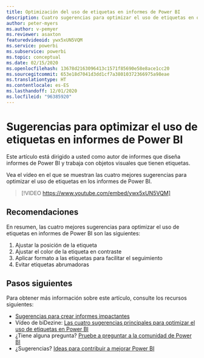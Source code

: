 ```yaml
---
title: Optimización del uso de etiquetas en informes de Power BI
description: Cuatro sugerencias para optimizar el uso de etiquetas en objetos visuales de informes de Power BI, en Power BI Desktop o el servicio Power BI.
author: peter-myers
ms.author: v-pemyer
ms.reviewer: asaxton
featuredvideoid: ywx5xUN5VQM
ms.service: powerbi
ms.subservice: powerbi
ms.topic: conceptual
ms.date: 02/15/2020
ms.openlocfilehash: 13678d2163096413c1571f85690e58e8ace1cc20
ms.sourcegitcommit: 653e18d7041d3dd1cf7a38010372366975a98eae
ms.translationtype: HT
ms.contentlocale: es-ES
ms.lasthandoff: 12/01/2020
ms.locfileid: "96385920"
---
```

# <a name="tips-to-optimize-the-use-of-labels-in-power-bi-reports"></a>Sugerencias para optimizar el uso de etiquetas en informes de Power BI

Este artículo está dirigido a usted como autor de informes que diseña informes de Power BI y trabaja con objetos visuales que tienen etiquetas.

Vea el vídeo en el que se muestran las cuatro mejores sugerencias para optimizar el uso de etiquetas en los informes de Power BI.

> [!VIDEO https://www.youtube.com/embed/ywx5xUN5VQM]

## <a name="tips"></a>Recomendaciones

En resumen, las cuatro mejores sugerencias para optimizar el uso de etiquetas en informes de Power BI son las siguientes:

1. Ajustar la posición de la etiqueta
1. Ajustar el color de la etiqueta en contraste
1. Aplicar formato a las etiquetas para facilitar el seguimiento
1. Evitar etiquetas abrumadoras

## <a name="next-steps"></a>Pasos siguientes

Para obtener más información sobre este artículo, consulte los recursos siguientes:

- [Sugerencias para crear informes impactantes](../create-reports/desktop-tips-and-tricks-for-creating-reports.md)
- Vídeo de biDezine: [Las cuatro sugerencias principales para optimizar el uso de etiquetas en Power BI](https://www.youtube.com/watch?v=ywx5xUN5VQM)
- ¿Tiene alguna pregunta? [Pruebe a preguntar a la comunidad de Power BI](https://community.powerbi.com/)
- ¿Sugerencias? [Ideas para contribuir a mejorar Power BI](https://ideas.powerbi.com)

